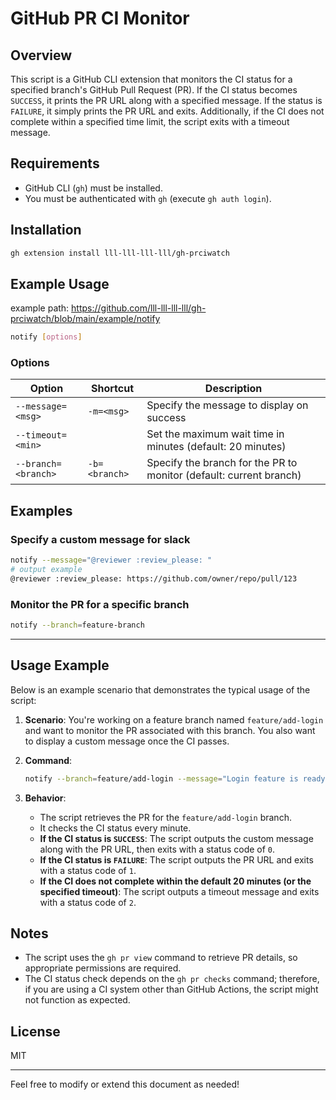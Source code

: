 # GitHub PR CI Monitor

## Overview

This script is a GitHub CLI extension that monitors the CI status for a specified branch's GitHub Pull Request (PR). If the CI status becomes `SUCCESS`, it prints the PR URL along with a specified message. If the status is `FAILURE`, it simply prints the PR URL and exits. Additionally, if the CI does not complete within a specified time limit, the script exits with a timeout message.

## Requirements

- GitHub CLI (`gh`) must be installed.
- You must be authenticated with `gh` (execute `gh auth login`).

## Installation

```sh
gh extension install lll-lll-lll-lll/gh-prciwatch
```

## Example Usage
example path: https://github.com/lll-lll-lll-lll/gh-prciwatch/blob/main/example/notify


```sh
notify [options]
```

### Options

| Option                     | Shortcut      | Description                                                  |
|----------------------------|---------------|--------------------------------------------------------------|
| `--message=<msg>`          | `-m=<msg>`    | Specify the message to display on success                    |
| `--timeout=<min>`          |               | Set the maximum wait time in minutes (default: 20 minutes)     |
| `--branch=<branch>`        | `-b=<branch>` | Specify the branch for the PR to monitor (default: current branch) |

## Examples


### Specify a custom message for slack

```sh
notify --message="@reviewer :review_please: "
# output example 
@reviewer :review_please: https://github.com/owner/repo/pull/123
```

### Monitor the PR for a specific branch

```sh
notify --branch=feature-branch
```

---

## Usage Example

Below is an example scenario that demonstrates the typical usage of the script:

1. **Scenario**: You're working on a feature branch named `feature/add-login` and want to monitor the PR associated with this branch. You also want to display a custom message once the CI passes.

2. **Command**:

    ```sh
    notify --branch=feature/add-login --message="Login feature is ready for review!"
    ```

3. **Behavior**:
    - The script retrieves the PR for the `feature/add-login` branch.
    - It checks the CI status every minute.
    - **If the CI status is `SUCCESS`**: The script outputs the custom message along with the PR URL, then exits with a status code of `0`.
    - **If the CI status is `FAILURE`**: The script outputs the PR URL and exits with a status code of `1`.
    - **If the CI does not complete within the default 20 minutes (or the specified timeout)**: The script outputs a timeout message and exits with a status code of `2`.

## Notes

- The script uses the `gh pr view` command to retrieve PR details, so appropriate permissions are required.
- The CI status check depends on the `gh pr checks` command; therefore, if you are using a CI system other than GitHub Actions, the script might not function as expected.

## License

MIT

---

Feel free to modify or extend this document as needed!
